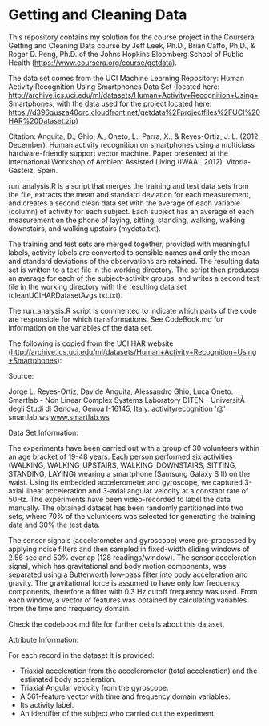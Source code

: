 Getting and Cleaning Data
=========================

This repository contains my solution for the course project in the Coursera Getting and Cleaning Data course by Jeff Leek, Ph.D., Brian Caffo, Ph.D., & Roger D. Peng, Ph.D. of the Johns Hopkins Bloomberg School of Public Health (https://www.coursera.org/course/getdata).

The data set comes from the UCI Machine Learning Repository: Human Activity Recognition Using Smartphones Data Set (located here: http://archive.ics.uci.edu/ml/datasets/Human+Activity+Recognition+Using+Smartphones, with the data used for the project located here: https://d396qusza40orc.cloudfront.net/getdata%2Fprojectfiles%2FUCI%20HAR%20Dataset.zip)

Citation: 
Anguita, D., Ghio, A., Oneto, L., Parra, X., & Reyes-Ortiz, J. L. (2012, December). Human activity recognition on smartphones using a multiclass hardware-friendly support vector machine. Paper presented at the International Workshop of Ambient Assisted Living (IWAAL 2012). Vitoria-Gasteiz, Spain. 

run_analysis.R is a script that merges the training and test data sets from the file, extracts the mean and standard deviation for each measurement, and creates a second clean data set with the average of each variable (column) of activity for each subject. Each subject has an average of each measurement on the phone of laying, sitting, standing, walking, walking downstairs, and walking upstairs (mydata.txt).

The training and test sets are merged together, provided with meaningful labels, activity labels are converted to sensible names and only the mean and standard deviations of the observations are retained. The resulting data set is written to a text file in the working directory. The script then produces an average for each of the subject-activity groups, and writes a second text file in the working directory with the resulting data set (cleanUCIHARDatasetAvgs.txt.txt).

The run_analysis.R script is commented to indicate which parts of the code are responsible for which transformations. See CodeBook.md for information on the variables of the data set.

The following is copied from the UCI HAR website (http://archive.ics.uci.edu/ml/datasets/Human+Activity+Recognition+Using+Smartphones):

Source:

Jorge L. Reyes-Ortiz, Davide Anguita, Alessandro Ghio, Luca Oneto. 
Smartlab - Non Linear Complex Systems Laboratory 
DITEN - UniversitÃ  degli Studi di Genova, Genoa I-16145, Italy. 
activityrecognition '@' smartlab.ws 
www.smartlab.ws 

Data Set Information:

The experiments have been carried out with a group of 30 volunteers within an age bracket of 19-48 years. Each person performed six activities (WALKING, WALKING_UPSTAIRS, WALKING_DOWNSTAIRS, SITTING, STANDING, LAYING) wearing a smartphone (Samsung Galaxy S II) on the waist. Using its embedded accelerometer and gyroscope, we captured 3-axial linear acceleration and 3-axial angular velocity at a constant rate of 50Hz. The experiments have been video-recorded to label the data manually. The obtained dataset has been randomly partitioned into two sets, where 70% of the volunteers was selected for generating the training data and 30% the test data. 

The sensor signals (accelerometer and gyroscope) were pre-processed by applying noise filters and then sampled in fixed-width sliding windows of 2.56 sec and 50% overlap (128 readings/window). The sensor acceleration signal, which has gravitational and body motion components, was separated using a Butterworth low-pass filter into body acceleration and gravity. The gravitational force is assumed to have only low frequency components, therefore a filter with 0.3 Hz cutoff frequency was used. From each window, a vector of features was obtained by calculating variables from the time and frequency domain. 

Check the codebook.md file for further details about this dataset.

Attribute Information:

For each record in the dataset it is provided: 
- Triaxial acceleration from the accelerometer (total acceleration) and the estimated body acceleration. 
- Triaxial Angular velocity from the gyroscope. 
- A 561-feature vector with time and frequency domain variables. 
- Its activity label. 
- An identifier of the subject who carried out the experiment.